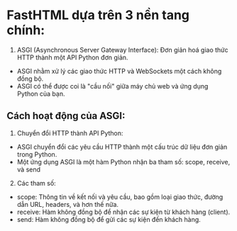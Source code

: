 # FastHTML dựa trên 3 nền tang chính: 

1. ASGI (Asynchronous Server Gateway Interface): Đơn giản hoá giao thức HTTP thành một API Python đơn giản. 

- ASGI nhằm xử lý các giao thức HTTP và WebSockets một cách không đồng bộ. 
- ASGI có thể được coi là "cầu nối" giữa máy chủ web và ứng dụng Python của bạn.

## Cách hoạt động của ASGI:

1. Chuyển đổi HTTP thành API Python:
- ASGI chuyển đổi các yêu cầu HTTP thành một cấu trúc dữ liệu đơn giản trong Python. 
- Một ứng dụng ASGI là một hàm Python nhận ba tham số: scope, receive, và send

2. Các tham số:
- scope: Thông tin về kết nối và yêu cầu, bao gồm loại giao thức, đường dẫn URL, headers, và hơn thế nữa.
- receive: Hàm không đồng bộ để nhận các sự kiện từ khách hàng (client).
- send: Hàm không đồng bộ để gửi các sự kiện đến khách hàng.